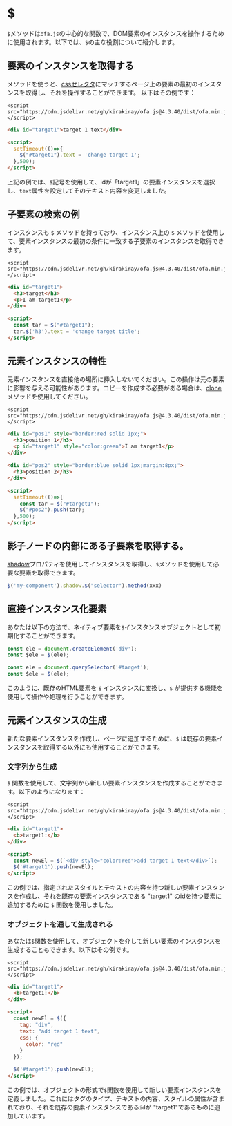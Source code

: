 # $

`$`メソッドは`ofa.js`の中心的な関数で、DOM要素のインスタンスを操作するために使用されます。以下では、`$`の主な役割について紹介します。

## 要素のインスタンスを取得する

メソッドを使うと、[cssセレクタ](https://developer.mozilla.org/en-US/docs/Web/CSS/CSS_selectors)にマッチするページ上の要素の最初のインスタンスを取得し、それを操作することができます。 以下はその例です：

<html-viewer>

```
<script src="https://cdn.jsdelivr.net/gh/kirakiray/ofa.js@4.3.40/dist/ofa.min.js"></script>
```

```html
<div id="target1">target 1 text</div>

<script>
  setTimeout(()=>{
    $("#target1").text = 'change target 1';
  },500);
</script>
```

</html-viewer>

上記の例では、`$`記号を使用して、idが「target1」の要素インスタンスを選択し、`text`属性を設定してそのテキスト内容を変更しました。

## 子要素の検索の例

インスタンスも `$` メソッドを持っており、インスタンス上の `$` メソッドを使用して、要素インスタンスの最初の条件に一致する子要素のインスタンスを取得できます。

<html-viewer>

```
<script src="https://cdn.jsdelivr.net/gh/kirakiray/ofa.js@4.3.40/dist/ofa.min.js"></script>
```

```html
<div id="target1">
  <h3>target</h3>
  <p>I am target1</p>
</div>

<script>
  const tar = $("#target1");
  tar.$('h3').text = 'change target title';
</script>
```

</html-viewer>

## 元素インスタンスの特性

元素インスタンスを直接他の場所に挿入しないでください。この操作は元の要素に影響を与える可能性があります。コピーを作成する必要がある場合は、[clone](./clone.md)メソッドを使用してください。

<html-viewer>

```
<script src="https://cdn.jsdelivr.net/gh/kirakiray/ofa.js@4.3.40/dist/ofa.min.js"></script>
```

```html
<div id="pos1" style="border:red solid 1px;">
  <h3>position 1</h3>
  <p id="target1" style="color:green">I am target1</p>
</div>

<div id="pos2" style="border:blue solid 1px;margin:8px;">
  <h3>position 2</h3>
</div>

<script>
  setTimeout(()=>{
    const tar = $("#target1");
    $("#pos2").push(tar);
  },500);
</script>
```

</html-viewer>

## 影子ノードの内部にある子要素を取得する。

[shadow](./shadow.md)プロパティを使用してインスタンスを取得し、`$`メソッドを使用して必要な要素を取得できます。

```javascript
$('my-component').shadow.$("selector").method(xxx)
```
## 直接インスタンス化要素

あなたは以下の方法で、ネイティブ要素を`$`インスタンスオブジェクトとして初期化することができます。

```javascript
const ele = document.createElement('div');
const $ele = $(ele);
```

```javascript
const ele = document.querySelector('#target');
const $ele = $(ele);
```

このように、既存のHTML要素を `$` インスタンスに変換し、`$` が提供する機能を使用して操作や処理を行うことができます。

## 元素インスタンスの生成

新たな要素インスタンスを作成し、ページに追加するために、`$` は既存の要素インスタンスを取得する以外にも使用することができます。

### 文字列から生成

`$` 関数を使用して、文字列から新しい要素インスタンスを作成することができます。以下のようになります：

<html-viewer>

```
<script src="https://cdn.jsdelivr.net/gh/kirakiray/ofa.js@4.3.40/dist/ofa.min.js"></script>
```

```html
<div id="target1">
  <b>target1:</b>
</div>

<script>
  const newEl = $(`<div style="color:red">add target 1 text</div>`);
  $('#target1').push(newEl);
</script>
```

</html-viewer>

この例では、指定されたスタイルとテキストの内容を持つ新しい要素インスタンスを作成し、それを既存の要素インスタンスである "target1" のidを持つ要素に追加するために `$` 関数を使用しました。

### オブジェクトを通して生成される

あなたは`$`関数を使用して、オブジェクトを介して新しい要素のインスタンスを生成することもできます。以下はその例です。

<html-viewer>

```
<script src="https://cdn.jsdelivr.net/gh/kirakiray/ofa.js@4.3.40/dist/ofa.min.js"></script>
```

```html
<div id="target1">
  <b>target1:</b>
</div>

<script>
  const newEl = $({
    tag: "div",
    text: "add target 1 text",
    css: {
      color: "red"
    }
  });

  $('#target1').push(newEl);
</script>
```

</html-viewer>

この例では、オブジェクトの形式で`$`関数を使用して新しい要素インスタンスを定義しました。これにはタグのタイプ、テキストの内容、スタイルの属性が含まれており、それを既存の要素インスタンスである`id`が "target1"であるものに追加しています。